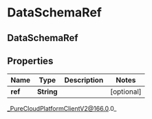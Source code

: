 # DataSchemaRef

## DataSchemaRef

## Properties

|Name | Type | Description | Notes|
|------------ | ------------- | ------------- | -------------|
| **ref** | **String** |  | [optional] |



_PureCloudPlatformClientV2@166.0.0_

